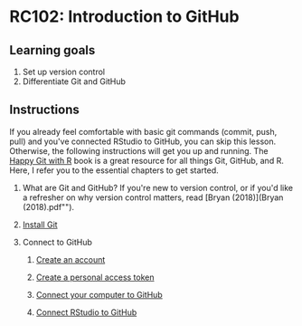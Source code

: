 # RC102: Introduction to GitHub

## Learning goals

1.  Set up version control
2.  Differentiate Git and GitHub

## Instructions

If you already feel comfortable with basic git commands (commit, push, pull) and you've connected RStudio to GitHub, you can skip this lesson. Otherwise, the following instructions will get you up and running. The [Happy Git with R](https://happygitwithr.com) book is a great resource for all things Git, GitHub, and R. Here, I refer you to the essential chapters to get started.

1.  What are Git and GitHub? If you're new to version control, or if you'd like a refresher on why version control matters, read [Bryan (2018)](Bryan (2018).pdf"").

2.  [Install Git](https://happygitwithr.com/install-git.html)

3.  Connect to GitHub

    1.  [Create an account](https://github.com/join)

    2.  [Create a personal access token](https://happygitwithr.com/https-pat.html)

    3.  [Connect your computer to GitHub](https://happygitwithr.com/push-pull-github.html)

    4.  [Connect RStudio to GitHub](https://happygitwithr.com/rstudio-git-github.html)

